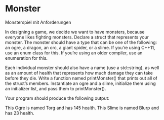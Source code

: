 # Monster
Monsterspiel mit Anforderungen

In designing a game, we decide we want to have monsters, because everyone likes fighting monsters. Declare a struct that represents your monster. The monster should have a type that can be one of the following: an ogre, a dragon, an orc, a giant spider, or a slime. If you’re using C++11, use an enum class for this. If you’re using an older compiler, use an enumeration for this.

Each individual monster should also have a name (use a std::string), as well as an amount of health that represents how much damage they can take before they die. Write a function named printMonster() that prints out all of the struct’s members. Instantiate an ogre and a slime, initialize them using an initializer list, and pass them to printMonster().

Your program should produce the following output:

This Ogre is named Torg and has 145 health.
This Slime is named Blurp and has 23 health.
